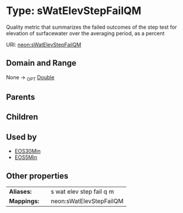 
# Type: sWatElevStepFailQM


Quality metric that summarizes the failed outcomes of the step test for elevation of surfacewater over the averaging period, as a percent

URI: [neon:sWatElevStepFailQM](https://data.neonscience.org/sWatElevStepFailQM)


## Domain and Range

None ->  <sub>OPT</sub> [Double](types/Double.md)

## Parents


## Children


## Used by

 * [EOS30Min](EOS30Min.md)
 * [EOS5Min](EOS5Min.md)

## Other properties

|  |  |  |
| --- | --- | --- |
| **Aliases:** | | s wat elev step fail q m |
| **Mappings:** | | neon:sWatElevStepFailQM |

